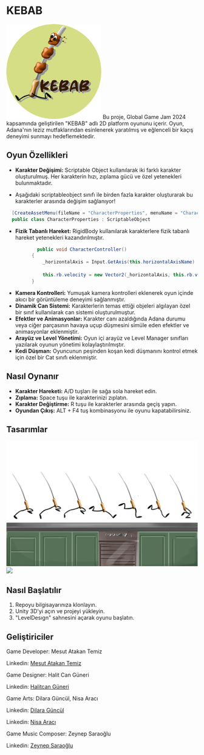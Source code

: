 # KEBAB
<img src="Assets/Sprites/game logo a1.png" width="250" height="250">
Bu proje, Global Game Jam 2024 kapsamında geliştirilen "KEBAB" adlı 2D platform oyununu içerir. Oyun, Adana'nın leziz mutfaklarından esinlenerek yaratılmış ve eğlenceli bir kaçış deneyimi sunmayı hedeflemektedir.

## Oyun Özellikleri

- **Karakter Değişimi:** Scriptable Object kullanılarak iki farklı karakter oluşturulmuş. Her karakterin hızı, zıplama gücü ve özel yetenekleri bulunmaktadır.
 * Aşağıdaki scriptableobject sınıfı ile birden fazla karakter oluşturarak bu karakterler arasında değişim sağlanıyor!
  ```cs
    [CreateAssetMenu(fileName = "CharacterProperties", menuName = "CharacterProperties", order = 0)]
    public class CharacterProperties : ScriptableObject
  ```
- **Fizik Tabanlı Hareket:** RigidBody kullanılarak karakterlere fizik tabanlı hareket yetenekleri kazandırılmıştır.
  ```cs
          public void CharacterController()
        {
            _horizontalAxis = Input.GetAxis(this.horizontalAxisName) * this.characterManager.characterProperties.speed * Time.deltaTime * speedMultiply + this._speedDecrease;

            this.rb.velocity = new Vector2(_horizontalAxis, this.rb.velocity.y);
        }
  ```
- **Kamera Kontrolleri:** Yumuşak kamera kontrolleri eklenerek oyun içinde akıcı bir görüntüleme deneyimi sağlanmıştır.
- **Dinamik Can Sistemi:** Karakterlerin temas ettiği objeleri algılayan özel bir sınıf kullanılarak can sistemi oluşturulmuştur.
- **Efektler ve Animasyonlar:** Karakter canı azaldığında Adana durumu veya ciğer parçasının havaya uçup düşmesini simüle eden efektler ve animasyonlar eklenmiştir.
- **Arayüz ve Level Yönetimi:** Oyun içi arayüz ve Level Manager sınıfları yazılarak oyunun yönetimi kolaylaştırılmıştır.
- **Kedi Düşman:** Oyuncunun peşinden koşan kedi düşmanını kontrol etmek için özel bir Cat sınıfı eklenmiştir.

## Nasıl Oynanır

- **Karakter Hareketi:** A/D tuşları ile sağa sola hareket edin.
- **Zıplama:** Space tuşu ile karakterinizi zıplatın.
- **Karakter Değiştirme:** R tuşu ile karakterler arasında geçiş yapın.
- **Oyundan Çıkış:** ALT + F4 tuş kombinasyonu ile oyunu kapatabilirsiniz.

## Tasarımlar

<img src="Assets/Sprites/run animation a1.png">
<img src="Assets/Sprites/tezgah a1.png">
<img src="Assets/Sprites/alt üst ates.png">

## Nasıl Başlatılır

1. Repoyu bilgisayarınıza klonlayın.
2. Unity 3D'yi açın ve projeyi yükleyin.
3. "LevelDesıgn" sahnesini açarak oyunu başlatın.


## Geliştiriciler

 Game Developer: Mesut Atakan Temiz

Linkedin: [Mesut Atakan Temiz](https://www.linkedin.com/in/mesut-atakan/)


Game Designer: Halit Can Güneri

Linkedin: [Halitcan Güneri](https://www.linkedin.com/in/halit-can-güneri-6218421b1/)



 Game Arts: Dilara Güncül, Nisa Aracı
   
  Linkedin: [Dilara Güncül](https://www.linkedin.com/in/dilara-güncül-90489024b/)

  Linkedin: [Nisa Aracı](https://www.linkedin.com/in/nisa-aracı-19553725a/)


 Game Music Composer: Zeynep Saraoğlu
 
  Linkedin: [Zeynep Saraoğlu](https://www.linkedin.com/in/zeynep-saraoğlu-17662a22b/)
